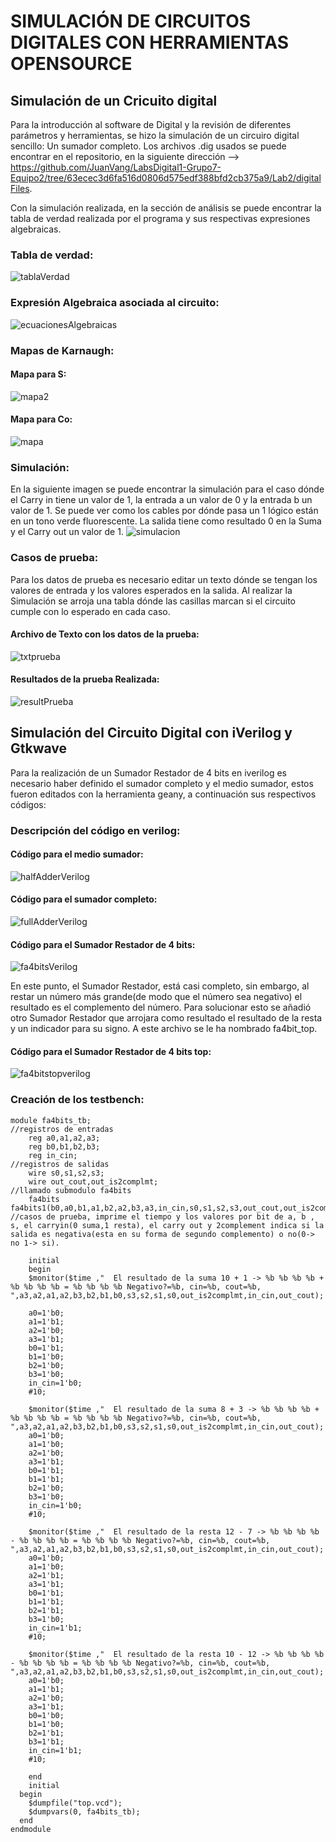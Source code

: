 # SIMULACIÓN DE CIRCUITOS DIGITALES CON HERRAMIENTAS OPENSOURCE

## Simulación de un Cricuito digital

Para la introducción al software de Digital y la revisión de diferentes parámetros y herramientas, se hizo la simulación de un circuiro digital sencillo: Un sumador completo. Los archivos .dig usados se puede encontrar en el repositorio, en la siguiente dirección --> https://github.com/JuanVang/LabsDigital1-Grupo7-Equipo2/tree/63ecec3d6fa516d0806d575edf388bfd2cb375a9/Lab2/digitalFiles.

Con la simulación realizada, en la sección de análisis se puede encontrar la tabla de verdad realizada por el programa y sus respectivas expresiones algebraicas.
### Tabla de verdad:
![tablaVerdad](https://github.com/JuanVang/LabsDigital1-Grupo7-Equipo2/assets/79612708/9d09f721-ffb3-4f13-8f99-76579d3659a2)

### Expresión Algebraica asociada al circuito:
![ecuacionesAlgebraicas](https://github.com/JuanVang/LabsDigital1-Grupo7-Equipo2/assets/79612708/8d47ad6e-23c8-4bbf-9d39-596880034a21)

### Mapas de Karnaugh:
#### Mapa para S:
![mapa2](https://github.com/JuanVang/LabsDigital1-Grupo7-Equipo2/assets/79612708/7d1483ea-cc1e-4783-8d1c-19e358c9d2e3)
#### Mapa para Co:
![mapa](https://github.com/JuanVang/LabsDigital1-Grupo7-Equipo2/assets/79612708/94426992-19de-4d56-9212-85984d0baf41)

### Simulación:
En la siguiente imagen se puede encontrar la simulación para el caso dónde el Carry in tiene un valor de 1, la entrada a un valor de 0 y la entrada b un valor de 1. Se puede ver como los cables por dónde pasa un 1 lógico están en un tono verde fluorescente. La salida tiene como resultado 0 en la Suma y el Carry out un valor de 1.
![simulacion](https://github.com/JuanVang/LabsDigital1-Grupo7-Equipo2/assets/79612708/0c058918-bddf-4571-a60d-aa77e79378af)


### Casos de prueba:
Para los datos de prueba es necesario editar un texto dónde se tengan los valores de entrada y los valores esperados en la salida. Al realizar la Simulación se arroja una tabla dónde las casillas marcan si el circuito cumple con lo esperado en cada caso.
#### Archivo de Texto con los datos de la prueba:
![txtprueba](https://github.com/JuanVang/LabsDigital1-Grupo7-Equipo2/assets/79612708/1da0c63d-f196-49cd-8747-1ba031104b9d)
#### Resultados de la prueba Realizada:
![resultPrueba](https://github.com/JuanVang/LabsDigital1-Grupo7-Equipo2/assets/79612708/d59d62ad-6ce1-4a67-a71b-17fee52045ea)

## Simulación del Circuito Digital con iVerilog y Gtkwave
Para la realización de un Sumador Restador de 4 bits en iverilog es necesario haber definido el sumador completo y el medio sumador, estos fueron editados con la herramienta geany, a continuación sus respectivos códigos:

### Descripción del código en verilog:

#### Código para el medio sumador:
![halfAdderVerilog](https://github.com/JuanVang/LabsDigital1-Grupo7-Equipo2/assets/79612708/384749a6-9844-44ff-b492-c12d3a300b18)
#### Código para el sumador completo:
![fullAdderVerilog](https://github.com/JuanVang/LabsDigital1-Grupo7-Equipo2/assets/79612708/83d7fee5-fbe0-413c-80f8-fd79486606d8)
#### Código para el Sumador Restador de 4 bits:
![fa4bitsVerilog](https://github.com/JuanVang/LabsDigital1-Grupo7-Equipo2/assets/79612708/6453d95b-01fd-4739-8ea5-90a1e0f45952)

En este punto, el Sumador Restador, está casi completo, sin embargo, al restar un número más grande(de modo que el número sea negativo) el resultado es el complemento del número. Para solucionar esto se añadió otro Sumador Restador que arrojara como resultado el resultado de la resta y un indicador para su signo. A este archivo se le ha nombrado fa4bit_top.

#### Código para el Sumador Restador de 4 bits top:
![fa4bitstopverilog](https://github.com/JuanVang/LabsDigital1-Grupo7-Equipo2/assets/79612708/b8c3f4a7-84e3-4bda-8250-5c85adcb9d52)

### Creación de los testbench:
```
module fa4bits_tb;
//registros de entradas
	reg a0,a1,a2,a3;
	reg b0,b1,b2,b3;
	reg in_cin;
//registros de salidas
	wire s0,s1,s2,s3;
	wire out_cout,out_is2complmt;
//llamado submodulo fa4bits
	fa4bits fa4bits1(b0,a0,b1,a1,b2,a2,b3,a3,in_cin,s0,s1,s2,s3,out_cout,out_is2complmt);
//casos de prueba, imprime el tiempo y los valores por bit de a, b , s, el carryin(0 suma,1 resta), el carry out y 2complement indica si la salida es negativa(esta en su forma de segundo complemento) o no(0-> no 1-> si).

	initial
	begin
	$monitor($time ,"  El resultado de la suma 10 + 1 -> %b %b %b %b + %b %b %b %b = %b %b %b %b Negativo?=%b, cin=%b, cout=%b, ",a3,a2,a1,a2,b3,b2,b1,b0,s3,s2,s1,s0,out_is2complmt,in_cin,out_cout);
	
	a0=1'b0;
	a1=1'b1;
	a2=1'b0;
	a3=1'b1;
	b0=1'b1;
	b1=1'b0;
	b2=1'b0;
	b3=1'b0;
	in_cin=1'b0;
	#10;
	
	$monitor($time ,"  El resultado de la suma 8 + 3 -> %b %b %b %b + %b %b %b %b = %b %b %b %b Negativo?=%b, cin=%b, cout=%b, ",a3,a2,a1,a2,b3,b2,b1,b0,s3,s2,s1,s0,out_is2complmt,in_cin,out_cout);
	a0=1'b0;
	a1=1'b0;
	a2=1'b0;
	a3=1'b1;
	b0=1'b1;
	b1=1'b1;
	b2=1'b0;
	b3=1'b0;
	in_cin=1'b0;
	#10;
	
	$monitor($time ,"  El resultado de la resta 12 - 7 -> %b %b %b %b - %b %b %b %b = %b %b %b %b Negativo?=%b, cin=%b, cout=%b, ",a3,a2,a1,a2,b3,b2,b1,b0,s3,s2,s1,s0,out_is2complmt,in_cin,out_cout);
	a0=1'b0;
	a1=1'b0;
	a2=1'b1;
	a3=1'b1;
	b0=1'b1;
	b1=1'b1;
	b2=1'b1;
	b3=1'b0;
	in_cin=1'b1;
	#10;
	
	$monitor($time ,"  El resultado de la resta 10 - 12 -> %b %b %b %b - %b %b %b %b = %b %b %b %b Negativo?=%b, cin=%b, cout=%b, ",a3,a2,a1,a2,b3,b2,b1,b0,s3,s2,s1,s0,out_is2complmt,in_cin,out_cout);
	a0=1'b0;
	a1=1'b1;
	a2=1'b0;
	a3=1'b1;
	b0=1'b0;
	b1=1'b0;
	b2=1'b1;
	b3=1'b1;
	in_cin=1'b1;
	#10;
	
	end
	initial
  begin
    $dumpfile("top.vcd");
    $dumpvars(0, fa4bits_tb);
  end
endmodule
```





